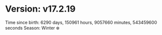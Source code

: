 # Version: v17.2.19
Time since birth: 6290 days, 150961 hours, 9057660 minutes, 543459600 seconds
Season: Winter ❄️
